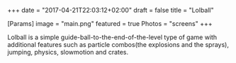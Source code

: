 +++
date = "2017-04-21T22:03:12+02:00"
draft = false
title = "Lolball"

[Params]
image = "main.png"
featured = true
Photos = "screens"
+++

Lolball is a simple guide-ball-to-the-end-of-the-level type of game with additional features such as particle combos(the explosions and the sprays), jumping, physics, slowmotion and crates.
